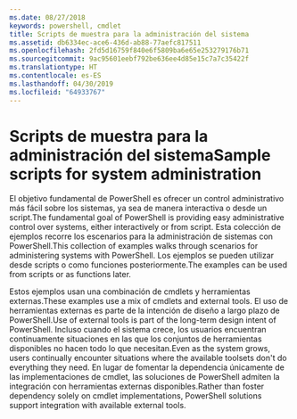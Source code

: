 ```yaml
---
ms.date: 08/27/2018
keywords: powershell, cmdlet
title: Scripts de muestra para la administración del sistema
ms.assetid: db6334ec-ace6-436d-ab88-77aefc817511
ms.openlocfilehash: 2fd5d16759f840e6f5809ba6e65e253279176b71
ms.sourcegitcommit: 9ac95601eebf792be636ee4d85e15c7a7c35422f
ms.translationtype: HT
ms.contentlocale: es-ES
ms.lasthandoff: 04/30/2019
ms.locfileid: "64933767"
---
```

# <a name="sample-scripts-for-system-administration"></a><span data-ttu-id="7d1bc-103">Scripts de muestra para la administración del sistema</span><span class="sxs-lookup"><span data-stu-id="7d1bc-103">Sample scripts for system administration</span></span>

<span data-ttu-id="7d1bc-104">El objetivo fundamental de PowerShell es ofrecer un control administrativo más fácil sobre los sistemas, ya sea de manera interactiva o desde un script.</span><span class="sxs-lookup"><span data-stu-id="7d1bc-104">The fundamental goal of PowerShell is providing easy administrative control over systems, either interactively or from script.</span></span> <span data-ttu-id="7d1bc-105">Esta colección de ejemplos recorre los escenarios para la administración de sistemas con PowerShell.</span><span class="sxs-lookup"><span data-stu-id="7d1bc-105">This collection of examples walks through scenarios for administering systems with PowerShell.</span></span> <span data-ttu-id="7d1bc-106">Los ejemplos se pueden utilizar desde scripts o como funciones posteriormente.</span><span class="sxs-lookup"><span data-stu-id="7d1bc-106">The examples can be used from scripts or as functions later.</span></span>

<span data-ttu-id="7d1bc-107">Estos ejemplos usan una combinación de cmdlets y herramientas externas.</span><span class="sxs-lookup"><span data-stu-id="7d1bc-107">These examples use a mix of cmdlets and external tools.</span></span> <span data-ttu-id="7d1bc-108">El uso de herramientas externas es parte de la intención de diseño a largo plazo de PowerShell.</span><span class="sxs-lookup"><span data-stu-id="7d1bc-108">Use of external tools is part of the long-term design intent of PowerShell.</span></span> <span data-ttu-id="7d1bc-109">Incluso cuando el sistema crece, los usuarios encuentran continuamente situaciones en las que los conjuntos de herramientas disponibles no hacen todo lo que necesitan.</span><span class="sxs-lookup"><span data-stu-id="7d1bc-109">Even as the system grows, users continually encounter situations where the available toolsets don't do everything they need.</span></span> <span data-ttu-id="7d1bc-110">En lugar de fomentar la dependencia únicamente de las implementaciones de cmdlet, las soluciones de PowerShell admiten la integración con herramientas externas disponibles.</span><span class="sxs-lookup"><span data-stu-id="7d1bc-110">Rather than foster dependency solely on cmdlet implementations, PowerShell solutions support integration with available external tools.</span></span>